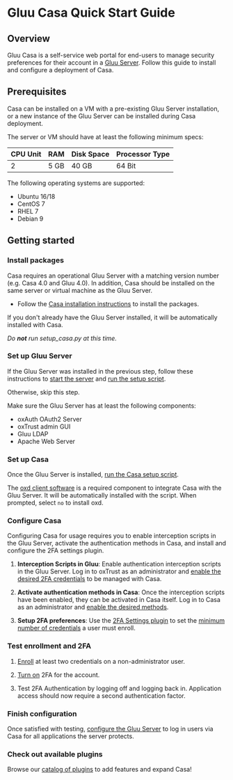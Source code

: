 # Gluu Casa Quick Start Guide

## Overview

Gluu Casa is a self-service web portal for end-users to manage security preferences for their account in a [Gluu Server](https://gluu.org). Follow this guide to install and configure a deployment of Casa.

## Prerequisites

Casa can be installed on a VM with a pre-existing Gluu Server installation, or a new instance of the Gluu Server can be installed during Casa deployment. 

The server or VM should have at least the following minimum specs:

| CPU Unit | RAM | Disk Space | Processor Type |
|------ | ---- | ---- | ---- |
| 2  | 5 GB | 40 GB | 64 Bit |

The following operating systems are supported:

- Ubuntu 16/18
- CentOS 7
- RHEL 7
- Debian 9

## Getting started

### Install packages

Casa requires an operational Gluu Server with a matching version number (e.g. Casa 4.0 and Gluu 4.0). In addition, Casa should be installed on the same server or virtual machine as the Gluu Server. 

- Follow the [Casa installation instructions](./installation/installation.md#installation-via-linux-packages) to install the packages.  

If you don't already have the Gluu Server installed, it will be automatically installed with Casa.
    
*Do **not** run setup_casa.py at this time.*

### Set up Gluu Server

If the Gluu Server was installed in the previous step, follow these instructions to [start the server](https://gluu.org/docs/ce/4.0/installation-guide/install/#start-the-server-and-log-in) and [run the setup script](https://gluu.org/docs/ce/4.0/installation-guide/install/#run-setuppy). 

Otherwise, skip this step.

Make sure the Gluu Server has at least the following components:

  - oxAuth OAuth2 Server
  - oxTrust admin GUI
  - Gluu LDAP 
  - Apache Web Server

### Set up Casa

Once the Gluu Server is installed, [run the Casa setup script](./installation.md#run-the-setup-script). 

The [oxd client software](https://gluu.org/docs/oxd) is a required component to integrate Casa with the Gluu Server. It will be automatically installed with the script. When prompted, select `no` to install oxd.

### Configure Casa

Configuring Casa for usage requires you to enable interception scripts in the Gluu Server, activate the authentication methods in Casa, and install and configure the 2FA settings plugin. 

1. **Interception Scripts in Gluu**: Enable authentication interception scripts in the Gluu Server. Log in to oxTrust as an administrator and [enable the desired 2FA credentials](./administration/admin-console.md#enabled-methods) to be managed with Casa.

1. **Activate authentication methods in Casa**: Once the interception scripts have been enabled, they can be activated in Casa itself. Log in to Casa as an administrator and [enable the desired methods](./administration/admin-console.md#configure-casa).

1. **Setup 2FA preferences**: Use the [2FA Settings plugin](./plugins/2fa-settings.md) to set the [minimum number of credentials](../administration/admin-console.md#2fa-settings) a user must enroll.

### Test enrollment and 2FA

1. [Enroll](./user-guide.md#2fa-credential-details-enrollment) at least two credentials on a non-administrator user.

1. [Turn on](./user-guide.md#turn-2fa-onoff) 2FA for the account.

1. Test 2FA Authentication by logging off and logging back in. Application access should now require a second authentication factor.

### Finish configuration

Once satisfied with testing, [configure the Gluu Server](./administration/admin-console.md/#set-default-authentication-method-gluu) to log in users via Casa for all applications the server protects.

### Check out available plugins

Browse our [catalog of plugins](https://casa.gluu.org/plugins) to add features and expand Casa!
